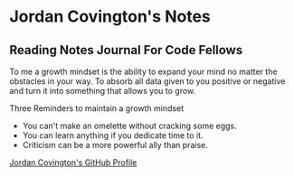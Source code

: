 # Jordan Covington's Notes
## Reading Notes Journal For Code Fellows

To me a growth mindset is the ability to expand your mind no matter the obstacles in your way. To absorb all data given to you positive or negative and turn it into something that allows you to grow.

Three Reminders to maintain a growth mindset

- You can't make an omelette without cracking some eggs. 
- You can learn anything if you dedicate time to it.
- Criticism can be a more powerful ally than praise.

[Jordan Covington's GitHub Profile](https://github.com/JMCov)
